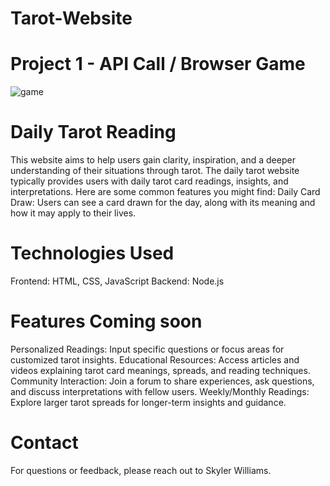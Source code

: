 # Tarot-Website

# Project 1 -  API Call / Browser Game

![game](https://miro.medium.com/max/1600/1*dQzFEaAHwxouaImAuUd3EQ.gif)


# Daily Tarot Reading 

This website aims to help users gain clarity, inspiration, and a deeper understanding of their situations through tarot.
The daily tarot website typically provides users with daily tarot card readings, insights, and interpretations. Here are some common features you might find: Daily Card Draw: Users can see a card drawn for the day, along with its meaning and how it may apply to their lives.



# Technologies Used

Frontend: HTML, CSS, JavaScript 
Backend: Node.js 



# Features Coming soon

Personalized Readings: Input specific questions or focus areas for customized tarot insights.
Educational Resources: Access articles and videos explaining tarot card meanings, spreads, and reading techniques.
Community Interaction: Join a forum to share experiences, ask questions, and discuss interpretations with fellow users.
Weekly/Monthly Readings: Explore larger tarot spreads for longer-term insights and guidance.


# Contact
For questions or feedback, please reach out to Skyler Williams.